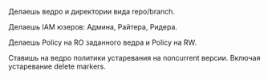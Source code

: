 Делаешь ведро и директории вида repo/branch.

Делаешь IAM юзеров: Админа, Райтера, Ридера.

Делаешь Policy на RO заданного ведра и Policy на RW.

Ставишь на ведро политики устаревания на noncurrent версии.
Включая устаревание delete markers.
